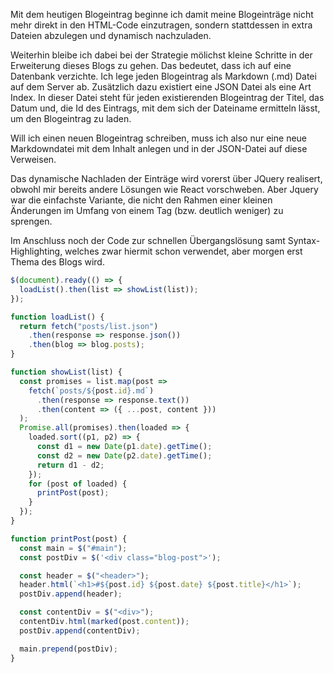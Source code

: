 Mit dem heutigen Blogeintrag beginne ich damit meine Blogeinträge nicht mehr direkt in den HTML-Code einzutragen, sondern stattdessen in extra Dateien abzulegen und dynamisch nachzuladen.

Weiterhin bleibe ich dabei bei der Strategie mölichst kleine Schritte in der Erweiterung dieses Blogs zu gehen. Das bedeutet, dass ich auf eine Datenbank verzichte. Ich lege jeden Blogeintrag als Markdown (.md) Datei auf dem Server ab. Zusätzlich dazu existiert eine JSON Datei als eine Art Index. In dieser Datei steht für jeden existierenden Blogeintrag der Titel, das Datum und, die Id des Eintrags, mit dem sich der Dateiname ermitteln lässt, um den Blogeintrag zu laden.

Will ich einen neuen Blogeintrag schreiben, muss ich also nur eine neue Markdowndatei mit dem Inhalt anlegen und in der JSON-Datei auf diese Verweisen.

Das dynamische Nachladen der Einträge wird vorerst über JQuery realisert, obwohl mir bereits andere Lösungen wie React vorschweben. Aber Jquery war die einfachste Variante, die nicht den Rahmen einer kleinen Änderungen im Umfang von einem Tag (bzw. deutlich weniger) zu sprengen.

Im Anschluss noch der Code zur schnellen Übergangslösung samt Syntax-Highlighting, welches zwar hiermit schon verwendet, aber morgen erst Thema des Blogs wird.

```javascript
$(document).ready(() => {
  loadList().then(list => showList(list));
});

function loadList() {
  return fetch("posts/list.json")
    .then(response => response.json())
    .then(blog => blog.posts);
}

function showList(list) {
  const promises = list.map(post =>
    fetch(`posts/${post.id}.md`)
      .then(response => response.text())
      .then(content => ({ ...post, content }))
  );
  Promise.all(promises).then(loaded => {
    loaded.sort((p1, p2) => {
      const d1 = new Date(p1.date).getTime();
      const d2 = new Date(p2.date).getTime();
      return d1 - d2;
    });
    for (post of loaded) {
      printPost(post);
    }
  });
}

function printPost(post) {
  const main = $("#main");
  const postDiv = $('<div class="blog-post">');

  const header = $("<header>");
  header.html(`<h1>#${post.id} ${post.date} ${post.title}</h1>`);
  postDiv.append(header);

  const contentDiv = $("<div>");
  contentDiv.html(marked(post.content));
  postDiv.append(contentDiv);

  main.prepend(postDiv);
}
```
